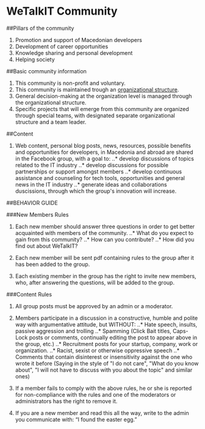 # WeTalkIT Community 

##Pillars of the community

1. Promotion and support of Macedonian developers
2. Development of career opportunities
3. Knowledge sharing and personal development
4. Helping society

##Basic community information 

1. This community is non-profit and voluntary.
2. This community is maintained trough an [organizational structure](https://github.com/wetalkit/community/blob/master/ORGANIZATION.md).
3. General decision-making at the organization level is managed through the organizational structure.
4. Specific projects that will emerge from this community are organized through special teams, with designated separate organizational structure and a team leader.

##Content 

1. Web content, personal blog posts, news, resources, possible benefits and opportunities for developers, in Macedonia and abroad are shared in the Facebook group, with a goal to:
..* develop discussions of topics related to the IT industry
..* develop discussions for possible partnerships or support amongst members
..* develop continuous assistance and counseling for tech tools, opportunities and general news in the IT industry
..* generate ideas and collaborations duscissions, through which the group's innovation will increase.

##BEHAVIOR GUIDE

###New Members Rules

1. Each new member should answer three questions in order to get better acquainted with members of the community.
..* What do you expect to gain from this community?
..* How can you contribute?
..* How did you find out about WeTalkIT?

2. Each new member will be sent pdf containing rules to the group after it has been added to the group.

3. Each existing member in the group has the right to invite new members, who, after answering the questions, will be added to the group.

###Content Rules

1. All group posts must be approved by an admin or a moderator.

2. Members participate in a discussion in a constructive, humble and polite way with argumentative attitude, but WITHOUT:
..* Hate speech, insults, passive aggression and trolling
..* Spamming (Click Bait titles, Caps-Lock posts or comments, continually editing the post to appear above in the group, etc.)
..* Recruitment posts for your startup, company, work or organization.
..* Racist, sexist or otherwise oppressive speech
..* Comments that contain disinterest or insensitivity against the one who wrote it before (Saying in the style of "I do not care", "What do you know about", "I will not have to discuss with you about the topic" and similar ones)

3. If a member fails to comply with the above rules, he or she is reported for non-compliance with the rules and one of the moderators or administrators has the right to remove it.

4. If you are a new member and read this all the way, write to the admin you communicate with: “I found the easter egg.”
